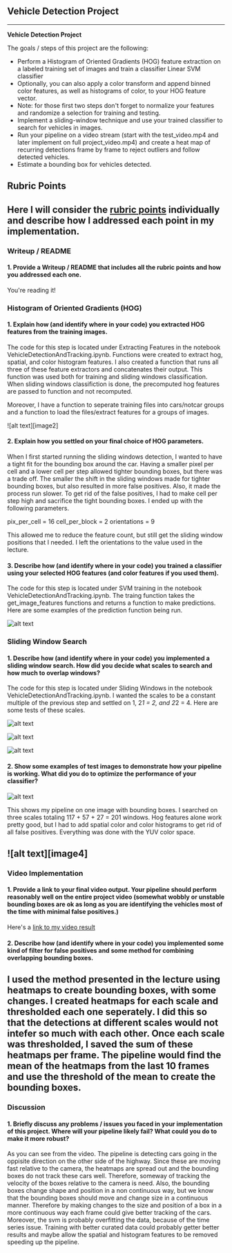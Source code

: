 ## **Vehicle Detection Project**

---

**Vehicle Detection Project**

The goals / steps of this project are the following:

* Perform a Histogram of Oriented Gradients (HOG) feature extraction on a labeled training set of images and train a classifier Linear SVM classifier
* Optionally, you can also apply a color transform and append binned color features, as well as histograms of color, to your HOG feature vector. 
* Note: for those first two steps don't forget to normalize your features and randomize a selection for training and testing.
* Implement a sliding-window technique and use your trained classifier to search for vehicles in images.
* Run your pipeline on a video stream (start with the test_video.mp4 and later implement on full project_video.mp4) and create a heat map of recurring detections frame by frame to reject outliers and follow detected vehicles.
* Estimate a bounding box for vehicles detected.

[//]: # (Image References)
[predictions]: ./writeup_images/predictions.JPG
[slidingwindows1]: ./writeup_images/slidingwindows1.JPG
[slidingwindows2]: ./writeup_images/slidingwindows2.JPG
[slidingwindows3]: ./writeup_images/slidingwindows3.JPG
[pipeline]: ./writeup_images/pipeline.JPG


## Rubric Points

Here I will consider the [rubric points](https://review.udacity.com/#!/rubrics/513/view) individually and describe how I addressed each point in my implementation.  
---
### Writeup / README

#### 1. Provide a Writeup / README that includes all the rubric points and how you addressed each one.
You're reading it!

### Histogram of Oriented Gradients (HOG)

#### 1. Explain how (and identify where in your code) you extracted HOG features from the training images.

The code for this step is located under Extracting Features in the notebook VehicleDetectionAndTracking.ipynb. Functions were created to extract hog, spatial, and color histogram features. I also created a function that runs all three of these feature extractors and concatenates their output. This function was used both for training and sliding windows classification. When sliding windows classifiction is done, the precomputed hog features are passed to function and not recomputed.

Moreover, I have a function to seperate training files into cars/notcar groups and a function to load the files/extract features for a groups of images.

![alt text][image2]

#### 2. Explain how you settled on your final choice of HOG parameters.

When I first started running the sliding windows detection, I wanted to have a tight fit for the bounding box around the car. Having a smaller pixel per cell and a lower cell per step allowed tighter bounding boxes, but there was a trade off. The smaller the shift in the sliding windows made for tighter bounding boxes, but also resulted in more false positives. Also, it made the process run slower. To get rid of the false positives, I had to make cell per step high and sacrifice the tight bounding boxes. I ended up with the following parameters.

pix_per_cell = 16
cell_per_block = 2
orientations = 9

This allowed me to reduce the feature count, but still get the sliding window positions that I needed. I left the orientations to the value used in the lecture. 

#### 3. Describe how (and identify where in your code) you trained a classifier using your selected HOG features (and color features if you used them).

The code for this step is located under SVM training in the notebook VehicleDetectionAndTracking.ipynb. The traing function takes the get_image_features functions and returns a function to make predictions. Here are some examples of the prediction function being run.

![alt text][predictions]

### Sliding Window Search

#### 1. Describe how (and identify where in your code) you implemented a sliding window search.  How did you decide what scales to search and how much to overlap windows?

The code for this step is located under Sliding Windows in the notebook VehicleDetectionAndTracking.ipynb. I wanted the scales to be a constant multiple of the previous step and settled on 1, 2*1 = 2, and 2*2 = 4. Here are some tests of these scales.

![alt text][slidingwindows1]

![alt text][slidingwindows2]

![alt text][slidingwindows3]

#### 2. Show some examples of test images to demonstrate how your pipeline is working.  What did you do to optimize the performance of your classifier?

![alt text][slidingwindows3]

This shows my pipeline on one image with bounding boxes. I searched on three scales totaling 117 + 57 + 27 = 201 windows. Hog features alone work pretty good, but I had to add spatial color and color histograms to get rid of all false positives. Everything was done with the YUV color space.

![alt text][image4]
---

### Video Implementation

#### 1. Provide a link to your final video output.  Your pipeline should perform reasonably well on the entire project video (somewhat wobbly or unstable bounding boxes are ok as long as you are identifying the vehicles most of the time with minimal false positives.)
Here's a [link to my video result](./output_videos/project_video.mp4)


#### 2. Describe how (and identify where in your code) you implemented some kind of filter for false positives and some method for combining overlapping bounding boxes.

I used the method presented in the lecture using heatmaps to create bounding boxes, with some changes. I created heatmaps for each scale and thresholded each one seperately. I did this so that the detections at different scales would not intefer so much with each other. Once each scale was thresholded, I saved the sum of these heatmaps per frame. The pipeline would find the mean of the heatmaps from the last 10 frames and use the threshold of the mean to create the bounding boxes. 
---

### Discussion

#### 1. Briefly discuss any problems / issues you faced in your implementation of this project.  Where will your pipeline likely fail?  What could you do to make it more robust?

As you can see from the video. The pipeline is detecting cars going in the oppisite direction on the other side of the highway. Since these are moving fast relative to the camera, the heatmaps are spread out and the bounding boxes do not track these cars well. Therefore, someway of tracking the velocity of the boxes relative to the camera is need. Also, the bounding boxes change shape and position in a non continuous way, but we know that the bounding boxes should move and change size in a continuous manner. Therefore by making changes to the size and position of a box in a more continuous way each frame could give better tracking of the cars. Moreover, the svm is probably overfitting the data, because of the time series issue. Training with better curated data could probably getter better results and maybe allow the spatial and histogram features to be removed speeding up the pipeline.

